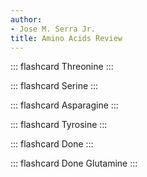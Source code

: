 ```yaml
---
author:
- Jose M. Serra Jr.
title: Amino Acids Review
---
```


::: flashcard
Threonine
:::

::: flashcard
Serine
:::

::: flashcard
Asparagine
:::

::: flashcard
Tyrosine
:::

::: flashcard
Done
:::

::: flashcard
Done Glutamine
:::
